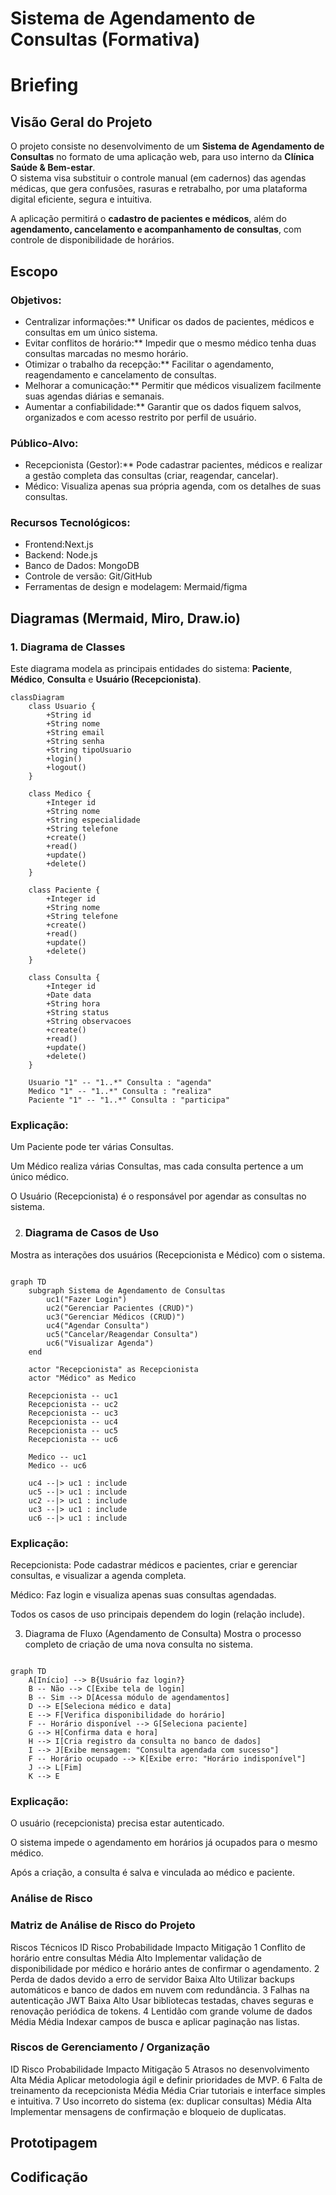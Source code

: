 # Sistema de Agendamento de Consultas (Formativa)

# Briefing

## Visão Geral do Projeto
O projeto consiste no desenvolvimento de um **Sistema de Agendamento de Consultas** no formato de uma aplicação web, para uso interno da **Clínica Saúde & Bem-estar**.  
O sistema visa substituir o controle manual (em cadernos) das agendas médicas, que gera confusões, rasuras e retrabalho, por uma plataforma digital eficiente, segura e intuitiva.

A aplicação permitirá o **cadastro de pacientes e médicos**, além do **agendamento, cancelamento e acompanhamento de consultas**, com controle de disponibilidade de horários.

## Escopo

### Objetivos:
- Centralizar informações:** Unificar os dados de pacientes, médicos e consultas em um único sistema.  
- Evitar conflitos de horário:** Impedir que o mesmo médico tenha duas consultas marcadas no mesmo horário.  
- Otimizar o trabalho da recepção:** Facilitar o agendamento, reagendamento e cancelamento de consultas.  
- Melhorar a comunicação:** Permitir que médicos visualizem facilmente suas agendas diárias e semanais.  
- Aumentar a confiabilidade:** Garantir que os dados fiquem salvos, organizados e com acesso restrito por perfil de usuário.

### Público-Alvo:
- Recepcionista (Gestor):** Pode cadastrar pacientes, médicos e realizar a gestão completa das consultas (criar, reagendar, cancelar).  
- Médico: Visualiza apenas sua própria agenda, com os detalhes de suas consultas.  

### Recursos Tecnológicos:
- Frontend:Next.js 
- Backend: Node.js  
- Banco de Dados: MongoDB 
- Controle de versão: Git/GitHub  
- Ferramentas de design e modelagem: Mermaid/figma

## Diagramas (Mermaid, Miro, Draw.io)

### 1. Diagrama de Classes
Este diagrama modela as principais entidades do sistema: **Paciente**, **Médico**, **Consulta** e **Usuário (Recepcionista)**.

```mermaid
classDiagram
    class Usuario {
        +String id
        +String nome
        +String email
        +String senha
        +String tipoUsuario
        +login()
        +logout()
    }

    class Medico {
        +Integer id
        +String nome
        +String especialidade
        +String telefone
        +create()
        +read()
        +update()
        +delete()
    }

    class Paciente {
        +Integer id
        +String nome
        +String telefone
        +create()
        +read()
        +update()
        +delete()
    }

    class Consulta {
        +Integer id
        +Date data
        +String hora
        +String status
        +String observacoes
        +create()
        +read()
        +update()
        +delete()
    }

    Usuario "1" -- "1..*" Consulta : "agenda"
    Medico "1" -- "1..*" Consulta : "realiza"
    Paciente "1" -- "1..*" Consulta : "participa"
```

### Explicação:
Um Paciente pode ter várias Consultas.

Um Médico realiza várias Consultas, mas cada consulta pertence a um único médico.

O Usuário (Recepcionista) é o responsável por agendar as consultas no sistema.

2. ### Diagrama de Casos de Uso
Mostra as interações dos usuários (Recepcionista e Médico) com o sistema.

```mermaid

graph TD
    subgraph Sistema de Agendamento de Consultas
        uc1("Fazer Login")
        uc2("Gerenciar Pacientes (CRUD)")
        uc3("Gerenciar Médicos (CRUD)")
        uc4("Agendar Consulta")
        uc5("Cancelar/Reagendar Consulta")
        uc6("Visualizar Agenda")
    end

    actor "Recepcionista" as Recepcionista
    actor "Médico" as Medico

    Recepcionista -- uc1
    Recepcionista -- uc2
    Recepcionista -- uc3
    Recepcionista -- uc4
    Recepcionista -- uc5
    Recepcionista -- uc6

    Medico -- uc1
    Medico -- uc6

    uc4 --|> uc1 : include
    uc5 --|> uc1 : include
    uc2 --|> uc1 : include
    uc3 --|> uc1 : include
    uc6 --|> uc1 : include
```

###  Explicação:
Recepcionista: Pode cadastrar médicos e pacientes, criar e gerenciar consultas, e visualizar a agenda completa.

Médico: Faz login e visualiza apenas suas consultas agendadas.

Todos os casos de uso principais dependem do login (relação include).

3. Diagrama de Fluxo (Agendamento de Consulta)
Mostra o processo completo de criação de uma nova consulta no sistema.

```mermaid

graph TD
    A[Início] --> B{Usuário faz login?}
    B -- Não --> C[Exibe tela de login]
    B -- Sim --> D[Acessa módulo de agendamentos]
    D --> E[Seleciona médico e data]
    E --> F[Verifica disponibilidade do horário]
    F -- Horário disponível --> G[Seleciona paciente]
    G --> H[Confirma data e hora]
    H --> I[Cria registro da consulta no banco de dados]
    I --> J[Exibe mensagem: "Consulta agendada com sucesso"]
    F -- Horário ocupado --> K[Exibe erro: "Horário indisponível"]
    J --> L[Fim]
    K --> E

```

### Explicação:
O usuário (recepcionista) precisa estar autenticado.

O sistema impede o agendamento em horários já ocupados para o mesmo médico.

Após a criação, a consulta é salva e vinculada ao médico e paciente.

### Análise de Risco

### Matriz de Análise de Risco do Projeto
Riscos Técnicos
ID	Risco	Probabilidade	Impacto	Mitigação
1	Conflito de horário entre consultas	Média	Alto	Implementar validação de disponibilidade por médico e horário antes de confirmar o agendamento.
2	Perda de dados devido a erro de servidor	Baixa	Alto	Utilizar backups automáticos e banco de dados em nuvem com redundância.
3	Falhas na autenticação JWT	Baixa	Alto	Usar bibliotecas testadas, chaves seguras e renovação periódica de tokens.
4	Lentidão com grande volume de dados	Média	Média	Indexar campos de busca e aplicar paginação nas listas.

### Riscos de Gerenciamento / Organização
ID	Risco	Probabilidade	Impacto	Mitigação
5	Atrasos no desenvolvimento	Alta	Média	Aplicar metodologia ágil e definir prioridades de MVP.
6	Falta de treinamento da recepcionista	Média	Média	Criar tutoriais e interface simples e intuitiva.
7	Uso incorreto do sistema (ex: duplicar consultas)	Média	Alta	Implementar mensagens de confirmação e bloqueio de duplicatas.

## Prototipagem


## Codificação
